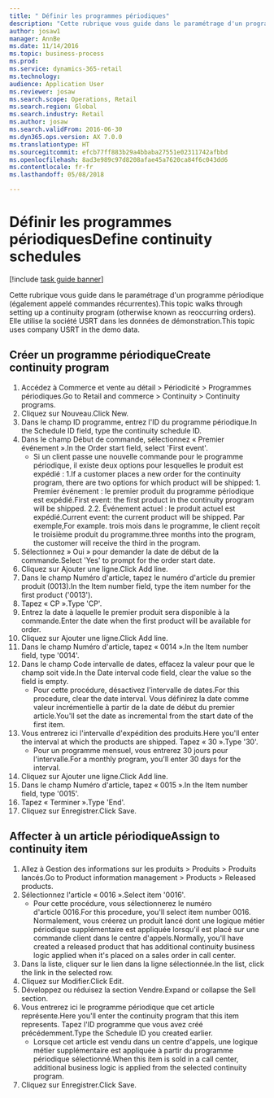 ```yaml
--- 
title: " Définir les programmes périodiques"
description: "Cette rubrique vous guide dans le paramétrage d'un programme périodique (également appelé commandes récurrentes)."
author: josaw1
manager: AnnBe
ms.date: 11/14/2016
ms.topic: business-process
ms.prod: 
ms.service: dynamics-365-retail
ms.technology: 
audience: Application User
ms.reviewer: josaw
ms.search.scope: Operations, Retail
ms.search.region: Global
ms.search.industry: Retail
ms.author: josaw
ms.search.validFrom: 2016-06-30
ms.dyn365.ops.version: AX 7.0.0
ms.translationtype: HT
ms.sourcegitcommit: efcb77ff883b29a4bbaba27551e02311742afbbd
ms.openlocfilehash: 8ad3e989c97d8208afae45a7620ca84f6c043dd6
ms.contentlocale: fr-fr
ms.lasthandoff: 05/08/2018

---
```

# <a name="define-continuity-schedules"></a><span data-ttu-id="c1345-103"> Définir les programmes périodiques</span><span class="sxs-lookup"><span data-stu-id="c1345-103">Define continuity schedules</span></span>

[!include [task guide banner](../includes/task-guide-banner.md)]

<span data-ttu-id="c1345-104">Cette rubrique vous guide dans le paramétrage d'un programme périodique (également appelé commandes récurrentes).</span><span class="sxs-lookup"><span data-stu-id="c1345-104">This topic walks through setting up a continuity program (otherwise known as reoccurring orders).</span></span> <span data-ttu-id="c1345-105">Elle utilise la société USRT dans les données de démonstration.</span><span class="sxs-lookup"><span data-stu-id="c1345-105">This topic uses company USRT in the demo data.</span></span>


## <a name="create-continuity-program"></a><span data-ttu-id="c1345-106">Créer un programme périodique</span><span class="sxs-lookup"><span data-stu-id="c1345-106">Create continuity program</span></span>
1. <span data-ttu-id="c1345-107">Accédez à Commerce et vente au détail > Périodicité > Programmes périodiques.</span><span class="sxs-lookup"><span data-stu-id="c1345-107">Go to Retail and commerce > Continuity > Continuity programs.</span></span>
2. <span data-ttu-id="c1345-108">Cliquez sur Nouveau.</span><span class="sxs-lookup"><span data-stu-id="c1345-108">Click New.</span></span>
3. <span data-ttu-id="c1345-109">Dans le champ ID programme, entrez l'ID du programme périodique.</span><span class="sxs-lookup"><span data-stu-id="c1345-109">In the Schedule ID field, type the continuity schedule ID.</span></span>
4. <span data-ttu-id="c1345-110">Dans le champ Début de commande, sélectionnez « Premier événement ».</span><span class="sxs-lookup"><span data-stu-id="c1345-110">In the Order start field, select 'First event'.</span></span>
    * <span data-ttu-id="c1345-111">Si un client passe une nouvelle commande pour le programme périodique, il existe deux options pour lesquelles le produit est expédié : 1.</span><span class="sxs-lookup"><span data-stu-id="c1345-111">If a customer places a new order for the continuity program, there are two options for which product will be shipped:  1.</span></span> <span data-ttu-id="c1345-112">Premier événement : le premier produit du programme périodique est expédié.</span><span class="sxs-lookup"><span data-stu-id="c1345-112">First event: the first product in the continuity program will be shipped.</span></span>  <span data-ttu-id="c1345-113">2.</span><span class="sxs-lookup"><span data-stu-id="c1345-113">2.</span></span> <span data-ttu-id="c1345-114">Événement actuel : le produit actuel est expédié.</span><span class="sxs-lookup"><span data-stu-id="c1345-114">Current event: the current product will be shipped.</span></span> <span data-ttu-id="c1345-115">Par exemple,</span><span class="sxs-lookup"><span data-stu-id="c1345-115">For example.</span></span> <span data-ttu-id="c1345-116">trois mois dans le programme, le client reçoit le troisième produit du programme.</span><span class="sxs-lookup"><span data-stu-id="c1345-116">three months into the program, the customer will receive the third in the program.</span></span>  
5. <span data-ttu-id="c1345-117">Sélectionnez » Oui » pour demander la date de début de la commande.</span><span class="sxs-lookup"><span data-stu-id="c1345-117">Select 'Yes' to prompt for the order start date.</span></span>
6. <span data-ttu-id="c1345-118">Cliquez sur Ajouter une ligne.</span><span class="sxs-lookup"><span data-stu-id="c1345-118">Click Add line.</span></span>
7. <span data-ttu-id="c1345-119">Dans le champ Numéro d'article, tapez le numéro d'article du premier produit (0013).</span><span class="sxs-lookup"><span data-stu-id="c1345-119">In the Item number field, type the item number for the first product ('0013').</span></span>
8. <span data-ttu-id="c1345-120">Tapez « CP ».</span><span class="sxs-lookup"><span data-stu-id="c1345-120">Type 'CP'.</span></span>
9. <span data-ttu-id="c1345-121">Entrez la date à laquelle le premier produit sera disponible à la commande.</span><span class="sxs-lookup"><span data-stu-id="c1345-121">Enter the date when the first product will be available for order.</span></span>
10. <span data-ttu-id="c1345-122">Cliquez sur Ajouter une ligne.</span><span class="sxs-lookup"><span data-stu-id="c1345-122">Click Add line.</span></span>
11. <span data-ttu-id="c1345-123">Dans le champ Numéro d'article, tapez « 0014 ».</span><span class="sxs-lookup"><span data-stu-id="c1345-123">In the Item number field, type '0014'.</span></span>
12. <span data-ttu-id="c1345-124">Dans le champ Code intervalle de dates, effacez la valeur pour que le champ soit vide.</span><span class="sxs-lookup"><span data-stu-id="c1345-124">In the Date interval code field, clear the value so the field is empty.</span></span>
    * <span data-ttu-id="c1345-125">Pour cette procédure, désactivez l'intervalle de dates.</span><span class="sxs-lookup"><span data-stu-id="c1345-125">For this procedure, clear the date interval.</span></span> <span data-ttu-id="c1345-126">Vous définirez la date comme valeur incrémentielle à partir de la date de début du premier article.</span><span class="sxs-lookup"><span data-stu-id="c1345-126">You'll set the date as incremental from the start date of the first item.</span></span>  
13. <span data-ttu-id="c1345-127">Vous entrerez ici l'intervalle d'expédition des produits.</span><span class="sxs-lookup"><span data-stu-id="c1345-127">Here you'll enter the interval at which the products are shipped.</span></span> <span data-ttu-id="c1345-128">Tapez « 30 ».</span><span class="sxs-lookup"><span data-stu-id="c1345-128">Type '30'.</span></span>
    * <span data-ttu-id="c1345-129">Pour un programme mensuel, vous entrerez 30 jours pour l'intervalle.</span><span class="sxs-lookup"><span data-stu-id="c1345-129">For a monthly program, you'll enter 30 days for the interval.</span></span>  
14. <span data-ttu-id="c1345-130">Cliquez sur Ajouter une ligne.</span><span class="sxs-lookup"><span data-stu-id="c1345-130">Click Add line.</span></span>
15. <span data-ttu-id="c1345-131">Dans le champ Numéro d'article, tapez « 0015 ».</span><span class="sxs-lookup"><span data-stu-id="c1345-131">In the Item number field, type '0015'.</span></span>
16. <span data-ttu-id="c1345-132">Tapez « Terminer ».</span><span class="sxs-lookup"><span data-stu-id="c1345-132">Type 'End'.</span></span>
17. <span data-ttu-id="c1345-133">Cliquez sur Enregistrer.</span><span class="sxs-lookup"><span data-stu-id="c1345-133">Click Save.</span></span>

## <a name="assign-to-continuity-item"></a><span data-ttu-id="c1345-134">Affecter à un article périodique</span><span class="sxs-lookup"><span data-stu-id="c1345-134">Assign to continuity item</span></span>
1. <span data-ttu-id="c1345-135">Allez à Gestion des informations sur les produits > Produits > Produits lancés.</span><span class="sxs-lookup"><span data-stu-id="c1345-135">Go to Product information management > Products > Released products.</span></span>
2. <span data-ttu-id="c1345-136">Sélectionnez l'article « 0016 ».</span><span class="sxs-lookup"><span data-stu-id="c1345-136">Select item '0016'.</span></span>
    * <span data-ttu-id="c1345-137">Pour cette procédure, vous sélectionnerez le numéro d'article 0016.</span><span class="sxs-lookup"><span data-stu-id="c1345-137">For this procedure, you'll select item number 0016.</span></span> <span data-ttu-id="c1345-138">Normalement, vous créerez un produit lancé dont une logique métier périodique supplémentaire est appliquée lorsqu'il est placé sur une commande client dans le centre d'appels.</span><span class="sxs-lookup"><span data-stu-id="c1345-138">Normally, you'll have created a released product that has additional continuity business logic applied when it's placed on a sales order in call center.</span></span>  
3. <span data-ttu-id="c1345-139">Dans la liste, cliquer sur le lien dans la ligne sélectionnée.</span><span class="sxs-lookup"><span data-stu-id="c1345-139">In the list, click the link in the selected row.</span></span>
4. <span data-ttu-id="c1345-140">Cliquez sur Modifier.</span><span class="sxs-lookup"><span data-stu-id="c1345-140">Click Edit.</span></span>
5. <span data-ttu-id="c1345-141">Développez ou réduisez la section Vendre.</span><span class="sxs-lookup"><span data-stu-id="c1345-141">Expand or collapse the Sell section.</span></span>
6. <span data-ttu-id="c1345-142">Vous entrerez ici le programme périodique que cet article représente.</span><span class="sxs-lookup"><span data-stu-id="c1345-142">Here you'll enter the continuity program that this item represents.</span></span> <span data-ttu-id="c1345-143">Tapez l'ID programme que vous avez créé précédemment.</span><span class="sxs-lookup"><span data-stu-id="c1345-143">Type the Schedule ID you created earlier.</span></span>
    * <span data-ttu-id="c1345-144">Lorsque cet article est vendu dans un centre d'appels, une logique métier supplémentaire est appliquée à partir du programme périodique sélectionné.</span><span class="sxs-lookup"><span data-stu-id="c1345-144">When this item is sold in a call center, additional business logic is applied from the selected continuity program.</span></span>  
7. <span data-ttu-id="c1345-145">Cliquez sur Enregistrer.</span><span class="sxs-lookup"><span data-stu-id="c1345-145">Click Save.</span></span>


